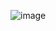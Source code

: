 ![image](https://github.com/quanlinh234/NLP1/assets/130891011/88ebc969-9ceb-457d-8e09-27c977cc4020)
